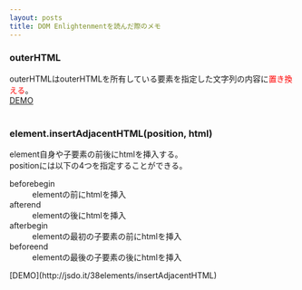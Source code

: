 ```yaml
---
layout: posts
title: DOM Enlightenmentを読んだ際のメモ
---
```


### outerHTML
outerHTMLはouterHTMLを所有している要素を指定した文字列の内容に<span style="color:red;">置き換える</span>。<br/> 
[DEMO](http://jsdo.it/38elements/orze)<br/>
<br/>

### element.insertAdjacentHTML(position, html)
element自身や子要素の前後にhtmlを挿入する。<br/>
positionには以下の4つを指定することができる。<br/>
<dl>
    <dt>beforebegin</dt>
    <dd>elementの前にhtmlを挿入</dd>
    <dt>afterend</dt>
    <dd>elementの後にhtmlを挿入</dd>
    <dt>afterbegin</dt>
    <dd>elementの最初の子要素の前にhtmlを挿入</dd>
    <dt>beforeend</dt>
    <dd>elementの最後の子要素の後にhtmlを挿入</dd>
</dl>
[DEMO](http://jsdo.it/38elements/insertAdjacentHTML)<br/>
